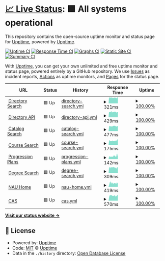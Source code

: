 # [📈 Live Status](https://upptime.github.io/upptime): <!--live status--> **🟩 All systems operational**

This repository contains the open-source uptime monitor and status page for [Upptime](https://upptime.js.org), powered by [Upptime](https://github.com/upptime/upptime).

[![Uptime CI](https://github.com/chrisgraver/Uptime/workflows/Uptime%20CI/badge.svg)](https://github.com/chrisgraver/Uptime/actions?query=workflow%3A%22Uptime+CI%22)
[![Response Time CI](https://github.com/chrisgraver/Uptime/workflows/Response%20Time%20CI/badge.svg)](https://github.com/chrisgraver/Uptime/actions?query=workflow%3A%22Response+Time+CI%22)
[![Graphs CI](https://github.com/chrisgraver/Uptime/workflows/Graphs%20CI/badge.svg)](https://github.com/chrisgraver/Uptime/actions?query=workflow%3A%22Graphs+CI%22)
[![Static Site CI](https://github.com/chrisgraver/Uptime/workflows/Static%20Site%20CI/badge.svg)](https://github.com/chrisgraver/Uptime/actions?query=workflow%3A%22Static+Site+CI%22)
[![Summary CI](https://github.com/chrisgraver/Uptime/workflows/Summary%20CI/badge.svg)](https://github.com/chrisgraver/Uptime/actions?query=workflow%3A%22Summary+CI%22)

With [Upptime](https://upptime.js.org), you can get your own unlimited and free uptime monitor and status page, powered entirely by a GitHub repository. We use [Issues](https://github.com/upptime/upptime/issues) as incident reports, [Actions](https://github.com/chrisgraver/Uptime/actions) as uptime monitors, and [Pages](https://upptime.github.io/upptime) for the status page.

<!--start: status pages-->
<!-- This summary is generated by Upptime (https://github.com/upptime/upptime) -->
<!-- Do not edit this manually, your changes will be overwritten -->
<!-- prettier-ignore -->
| URL | Status | History | Response Time | Uptime |
| --- | ------ | ------- | ------------- | ------ |
| <img alt="" src="https://favicons.githubusercontent.com/directory.nau.edu" height="13"> [Directory Search](https://directory.nau.edu) | 🟩 Up | [directory-search.yml](https://github.com/chrisgraver/Uptime/commits/HEAD/history/directory-search.yml) | <details><summary><img alt="Response time graph" src="./graphs/directory-search/response-time-week.png" height="20"> 321ms</summary><br><a href="https://chrisgraver.github.io/Uptime/history/directory-search"><img alt="Response time 321" src="https://img.shields.io/endpoint?url=https%3A%2F%2Fraw.githubusercontent.com%2Fchrisgraver%2FUptime%2FHEAD%2Fapi%2Fdirectory-search%2Fresponse-time.json"></a><br><a href="https://chrisgraver.github.io/Uptime/history/directory-search"><img alt="24-hour response time 326" src="https://img.shields.io/endpoint?url=https%3A%2F%2Fraw.githubusercontent.com%2Fchrisgraver%2FUptime%2FHEAD%2Fapi%2Fdirectory-search%2Fresponse-time-day.json"></a><br><a href="https://chrisgraver.github.io/Uptime/history/directory-search"><img alt="7-day response time 321" src="https://img.shields.io/endpoint?url=https%3A%2F%2Fraw.githubusercontent.com%2Fchrisgraver%2FUptime%2FHEAD%2Fapi%2Fdirectory-search%2Fresponse-time-week.json"></a><br><a href="https://chrisgraver.github.io/Uptime/history/directory-search"><img alt="30-day response time 321" src="https://img.shields.io/endpoint?url=https%3A%2F%2Fraw.githubusercontent.com%2Fchrisgraver%2FUptime%2FHEAD%2Fapi%2Fdirectory-search%2Fresponse-time-month.json"></a><br><a href="https://chrisgraver.github.io/Uptime/history/directory-search"><img alt="1-year response time 321" src="https://img.shields.io/endpoint?url=https%3A%2F%2Fraw.githubusercontent.com%2Fchrisgraver%2FUptime%2FHEAD%2Fapi%2Fdirectory-search%2Fresponse-time-year.json"></a></details> | <details><summary><a href="https://chrisgraver.github.io/Uptime/history/directory-search">100.00%</a></summary><a href="https://chrisgraver.github.io/Uptime/history/directory-search"><img alt="All-time uptime 100.00%" src="https://img.shields.io/endpoint?url=https%3A%2F%2Fraw.githubusercontent.com%2Fchrisgraver%2FUptime%2FHEAD%2Fapi%2Fdirectory-search%2Fuptime.json"></a><br><a href="https://chrisgraver.github.io/Uptime/history/directory-search"><img alt="24-hour uptime 100.00%" src="https://img.shields.io/endpoint?url=https%3A%2F%2Fraw.githubusercontent.com%2Fchrisgraver%2FUptime%2FHEAD%2Fapi%2Fdirectory-search%2Fuptime-day.json"></a><br><a href="https://chrisgraver.github.io/Uptime/history/directory-search"><img alt="7-day uptime 100.00%" src="https://img.shields.io/endpoint?url=https%3A%2F%2Fraw.githubusercontent.com%2Fchrisgraver%2FUptime%2FHEAD%2Fapi%2Fdirectory-search%2Fuptime-week.json"></a><br><a href="https://chrisgraver.github.io/Uptime/history/directory-search"><img alt="30-day uptime 100.00%" src="https://img.shields.io/endpoint?url=https%3A%2F%2Fraw.githubusercontent.com%2Fchrisgraver%2FUptime%2FHEAD%2Fapi%2Fdirectory-search%2Fuptime-month.json"></a><br><a href="https://chrisgraver.github.io/Uptime/history/directory-search"><img alt="1-year uptime 100.00%" src="https://img.shields.io/endpoint?url=https%3A%2F%2Fraw.githubusercontent.com%2Fchrisgraver%2FUptime%2FHEAD%2Fapi%2Fdirectory-search%2Fuptime-year.json"></a></details>
| <img alt="" src="https://favicons.githubusercontent.com/elasticapi.ucc.nau.edu" height="13"> [Directory API](https://elasticapi.ucc.nau.edu/elastic/directory/cag24) | 🟩 Up | [directory-api.yml](https://github.com/chrisgraver/Uptime/commits/HEAD/history/directory-api.yml) | <details><summary><img alt="Response time graph" src="./graphs/directory-api/response-time-week.png" height="20"> 429ms</summary><br><a href="https://chrisgraver.github.io/Uptime/history/directory-api"><img alt="Response time 429" src="https://img.shields.io/endpoint?url=https%3A%2F%2Fraw.githubusercontent.com%2Fchrisgraver%2FUptime%2FHEAD%2Fapi%2Fdirectory-api%2Fresponse-time.json"></a><br><a href="https://chrisgraver.github.io/Uptime/history/directory-api"><img alt="24-hour response time 457" src="https://img.shields.io/endpoint?url=https%3A%2F%2Fraw.githubusercontent.com%2Fchrisgraver%2FUptime%2FHEAD%2Fapi%2Fdirectory-api%2Fresponse-time-day.json"></a><br><a href="https://chrisgraver.github.io/Uptime/history/directory-api"><img alt="7-day response time 429" src="https://img.shields.io/endpoint?url=https%3A%2F%2Fraw.githubusercontent.com%2Fchrisgraver%2FUptime%2FHEAD%2Fapi%2Fdirectory-api%2Fresponse-time-week.json"></a><br><a href="https://chrisgraver.github.io/Uptime/history/directory-api"><img alt="30-day response time 429" src="https://img.shields.io/endpoint?url=https%3A%2F%2Fraw.githubusercontent.com%2Fchrisgraver%2FUptime%2FHEAD%2Fapi%2Fdirectory-api%2Fresponse-time-month.json"></a><br><a href="https://chrisgraver.github.io/Uptime/history/directory-api"><img alt="1-year response time 429" src="https://img.shields.io/endpoint?url=https%3A%2F%2Fraw.githubusercontent.com%2Fchrisgraver%2FUptime%2FHEAD%2Fapi%2Fdirectory-api%2Fresponse-time-year.json"></a></details> | <details><summary><a href="https://chrisgraver.github.io/Uptime/history/directory-api">100.00%</a></summary><a href="https://chrisgraver.github.io/Uptime/history/directory-api"><img alt="All-time uptime 100.00%" src="https://img.shields.io/endpoint?url=https%3A%2F%2Fraw.githubusercontent.com%2Fchrisgraver%2FUptime%2FHEAD%2Fapi%2Fdirectory-api%2Fuptime.json"></a><br><a href="https://chrisgraver.github.io/Uptime/history/directory-api"><img alt="24-hour uptime 100.00%" src="https://img.shields.io/endpoint?url=https%3A%2F%2Fraw.githubusercontent.com%2Fchrisgraver%2FUptime%2FHEAD%2Fapi%2Fdirectory-api%2Fuptime-day.json"></a><br><a href="https://chrisgraver.github.io/Uptime/history/directory-api"><img alt="7-day uptime 100.00%" src="https://img.shields.io/endpoint?url=https%3A%2F%2Fraw.githubusercontent.com%2Fchrisgraver%2FUptime%2FHEAD%2Fapi%2Fdirectory-api%2Fuptime-week.json"></a><br><a href="https://chrisgraver.github.io/Uptime/history/directory-api"><img alt="30-day uptime 100.00%" src="https://img.shields.io/endpoint?url=https%3A%2F%2Fraw.githubusercontent.com%2Fchrisgraver%2FUptime%2FHEAD%2Fapi%2Fdirectory-api%2Fuptime-month.json"></a><br><a href="https://chrisgraver.github.io/Uptime/history/directory-api"><img alt="1-year uptime 100.00%" src="https://img.shields.io/endpoint?url=https%3A%2F%2Fraw.githubusercontent.com%2Fchrisgraver%2FUptime%2FHEAD%2Fapi%2Fdirectory-api%2Fuptime-year.json"></a></details>
| <img alt="" src="https://favicons.githubusercontent.com/catalog.nau.edu" height="13"> [Catalog Search](https://catalog.nau.edu/Catalog) | 🟩 Up | [catalog-search.yml](https://github.com/chrisgraver/Uptime/commits/HEAD/history/catalog-search.yml) | <details><summary><img alt="Response time graph" src="./graphs/catalog-search/response-time-week.png" height="20"> 477ms</summary><br><a href="https://chrisgraver.github.io/Uptime/history/catalog-search"><img alt="Response time 477" src="https://img.shields.io/endpoint?url=https%3A%2F%2Fraw.githubusercontent.com%2Fchrisgraver%2FUptime%2FHEAD%2Fapi%2Fcatalog-search%2Fresponse-time.json"></a><br><a href="https://chrisgraver.github.io/Uptime/history/catalog-search"><img alt="24-hour response time 506" src="https://img.shields.io/endpoint?url=https%3A%2F%2Fraw.githubusercontent.com%2Fchrisgraver%2FUptime%2FHEAD%2Fapi%2Fcatalog-search%2Fresponse-time-day.json"></a><br><a href="https://chrisgraver.github.io/Uptime/history/catalog-search"><img alt="7-day response time 477" src="https://img.shields.io/endpoint?url=https%3A%2F%2Fraw.githubusercontent.com%2Fchrisgraver%2FUptime%2FHEAD%2Fapi%2Fcatalog-search%2Fresponse-time-week.json"></a><br><a href="https://chrisgraver.github.io/Uptime/history/catalog-search"><img alt="30-day response time 477" src="https://img.shields.io/endpoint?url=https%3A%2F%2Fraw.githubusercontent.com%2Fchrisgraver%2FUptime%2FHEAD%2Fapi%2Fcatalog-search%2Fresponse-time-month.json"></a><br><a href="https://chrisgraver.github.io/Uptime/history/catalog-search"><img alt="1-year response time 477" src="https://img.shields.io/endpoint?url=https%3A%2F%2Fraw.githubusercontent.com%2Fchrisgraver%2FUptime%2FHEAD%2Fapi%2Fcatalog-search%2Fresponse-time-year.json"></a></details> | <details><summary><a href="https://chrisgraver.github.io/Uptime/history/catalog-search">100.00%</a></summary><a href="https://chrisgraver.github.io/Uptime/history/catalog-search"><img alt="All-time uptime 100.00%" src="https://img.shields.io/endpoint?url=https%3A%2F%2Fraw.githubusercontent.com%2Fchrisgraver%2FUptime%2FHEAD%2Fapi%2Fcatalog-search%2Fuptime.json"></a><br><a href="https://chrisgraver.github.io/Uptime/history/catalog-search"><img alt="24-hour uptime 100.00%" src="https://img.shields.io/endpoint?url=https%3A%2F%2Fraw.githubusercontent.com%2Fchrisgraver%2FUptime%2FHEAD%2Fapi%2Fcatalog-search%2Fuptime-day.json"></a><br><a href="https://chrisgraver.github.io/Uptime/history/catalog-search"><img alt="7-day uptime 100.00%" src="https://img.shields.io/endpoint?url=https%3A%2F%2Fraw.githubusercontent.com%2Fchrisgraver%2FUptime%2FHEAD%2Fapi%2Fcatalog-search%2Fuptime-week.json"></a><br><a href="https://chrisgraver.github.io/Uptime/history/catalog-search"><img alt="30-day uptime 100.00%" src="https://img.shields.io/endpoint?url=https%3A%2F%2Fraw.githubusercontent.com%2Fchrisgraver%2FUptime%2FHEAD%2Fapi%2Fcatalog-search%2Fuptime-month.json"></a><br><a href="https://chrisgraver.github.io/Uptime/history/catalog-search"><img alt="1-year uptime 100.00%" src="https://img.shields.io/endpoint?url=https%3A%2F%2Fraw.githubusercontent.com%2Fchrisgraver%2FUptime%2FHEAD%2Fapi%2Fcatalog-search%2Fuptime-year.json"></a></details>
| <img alt="" src="https://favicons.githubusercontent.com/catalog.nau.edu" height="13"> [Course Search](https://catalog.nau.edu/Courses/) | 🟩 Up | [course-search.yml](https://github.com/chrisgraver/Uptime/commits/HEAD/history/course-search.yml) | <details><summary><img alt="Response time graph" src="./graphs/course-search/response-time-week.png" height="20"> 175ms</summary><br><a href="https://chrisgraver.github.io/Uptime/history/course-search"><img alt="Response time 175" src="https://img.shields.io/endpoint?url=https%3A%2F%2Fraw.githubusercontent.com%2Fchrisgraver%2FUptime%2FHEAD%2Fapi%2Fcourse-search%2Fresponse-time.json"></a><br><a href="https://chrisgraver.github.io/Uptime/history/course-search"><img alt="24-hour response time 188" src="https://img.shields.io/endpoint?url=https%3A%2F%2Fraw.githubusercontent.com%2Fchrisgraver%2FUptime%2FHEAD%2Fapi%2Fcourse-search%2Fresponse-time-day.json"></a><br><a href="https://chrisgraver.github.io/Uptime/history/course-search"><img alt="7-day response time 175" src="https://img.shields.io/endpoint?url=https%3A%2F%2Fraw.githubusercontent.com%2Fchrisgraver%2FUptime%2FHEAD%2Fapi%2Fcourse-search%2Fresponse-time-week.json"></a><br><a href="https://chrisgraver.github.io/Uptime/history/course-search"><img alt="30-day response time 175" src="https://img.shields.io/endpoint?url=https%3A%2F%2Fraw.githubusercontent.com%2Fchrisgraver%2FUptime%2FHEAD%2Fapi%2Fcourse-search%2Fresponse-time-month.json"></a><br><a href="https://chrisgraver.github.io/Uptime/history/course-search"><img alt="1-year response time 175" src="https://img.shields.io/endpoint?url=https%3A%2F%2Fraw.githubusercontent.com%2Fchrisgraver%2FUptime%2FHEAD%2Fapi%2Fcourse-search%2Fresponse-time-year.json"></a></details> | <details><summary><a href="https://chrisgraver.github.io/Uptime/history/course-search">100.00%</a></summary><a href="https://chrisgraver.github.io/Uptime/history/course-search"><img alt="All-time uptime 100.00%" src="https://img.shields.io/endpoint?url=https%3A%2F%2Fraw.githubusercontent.com%2Fchrisgraver%2FUptime%2FHEAD%2Fapi%2Fcourse-search%2Fuptime.json"></a><br><a href="https://chrisgraver.github.io/Uptime/history/course-search"><img alt="24-hour uptime 100.00%" src="https://img.shields.io/endpoint?url=https%3A%2F%2Fraw.githubusercontent.com%2Fchrisgraver%2FUptime%2FHEAD%2Fapi%2Fcourse-search%2Fuptime-day.json"></a><br><a href="https://chrisgraver.github.io/Uptime/history/course-search"><img alt="7-day uptime 100.00%" src="https://img.shields.io/endpoint?url=https%3A%2F%2Fraw.githubusercontent.com%2Fchrisgraver%2FUptime%2FHEAD%2Fapi%2Fcourse-search%2Fuptime-week.json"></a><br><a href="https://chrisgraver.github.io/Uptime/history/course-search"><img alt="30-day uptime 100.00%" src="https://img.shields.io/endpoint?url=https%3A%2F%2Fraw.githubusercontent.com%2Fchrisgraver%2FUptime%2FHEAD%2Fapi%2Fcourse-search%2Fuptime-month.json"></a><br><a href="https://chrisgraver.github.io/Uptime/history/course-search"><img alt="1-year uptime 100.00%" src="https://img.shields.io/endpoint?url=https%3A%2F%2Fraw.githubusercontent.com%2Fchrisgraver%2FUptime%2FHEAD%2Fapi%2Fcourse-search%2Fuptime-year.json"></a></details>
| <img alt="" src="https://favicons.githubusercontent.com/catalog.nau.edu" height="13"> [Progression Plans](https://catalog.nau.edu/ProgressionPlans/index.jsp?inst=NAU00&cat=2223) | 🟩 Up | [progression-plans.yml](https://github.com/chrisgraver/Uptime/commits/HEAD/history/progression-plans.yml) | <details><summary><img alt="Response time graph" src="./graphs/progression-plans/response-time-week.png" height="20"> 142ms</summary><br><a href="https://chrisgraver.github.io/Uptime/history/progression-plans"><img alt="Response time 142" src="https://img.shields.io/endpoint?url=https%3A%2F%2Fraw.githubusercontent.com%2Fchrisgraver%2FUptime%2FHEAD%2Fapi%2Fprogression-plans%2Fresponse-time.json"></a><br><a href="https://chrisgraver.github.io/Uptime/history/progression-plans"><img alt="24-hour response time 151" src="https://img.shields.io/endpoint?url=https%3A%2F%2Fraw.githubusercontent.com%2Fchrisgraver%2FUptime%2FHEAD%2Fapi%2Fprogression-plans%2Fresponse-time-day.json"></a><br><a href="https://chrisgraver.github.io/Uptime/history/progression-plans"><img alt="7-day response time 142" src="https://img.shields.io/endpoint?url=https%3A%2F%2Fraw.githubusercontent.com%2Fchrisgraver%2FUptime%2FHEAD%2Fapi%2Fprogression-plans%2Fresponse-time-week.json"></a><br><a href="https://chrisgraver.github.io/Uptime/history/progression-plans"><img alt="30-day response time 142" src="https://img.shields.io/endpoint?url=https%3A%2F%2Fraw.githubusercontent.com%2Fchrisgraver%2FUptime%2FHEAD%2Fapi%2Fprogression-plans%2Fresponse-time-month.json"></a><br><a href="https://chrisgraver.github.io/Uptime/history/progression-plans"><img alt="1-year response time 142" src="https://img.shields.io/endpoint?url=https%3A%2F%2Fraw.githubusercontent.com%2Fchrisgraver%2FUptime%2FHEAD%2Fapi%2Fprogression-plans%2Fresponse-time-year.json"></a></details> | <details><summary><a href="https://chrisgraver.github.io/Uptime/history/progression-plans">100.00%</a></summary><a href="https://chrisgraver.github.io/Uptime/history/progression-plans"><img alt="All-time uptime 100.00%" src="https://img.shields.io/endpoint?url=https%3A%2F%2Fraw.githubusercontent.com%2Fchrisgraver%2FUptime%2FHEAD%2Fapi%2Fprogression-plans%2Fuptime.json"></a><br><a href="https://chrisgraver.github.io/Uptime/history/progression-plans"><img alt="24-hour uptime 100.00%" src="https://img.shields.io/endpoint?url=https%3A%2F%2Fraw.githubusercontent.com%2Fchrisgraver%2FUptime%2FHEAD%2Fapi%2Fprogression-plans%2Fuptime-day.json"></a><br><a href="https://chrisgraver.github.io/Uptime/history/progression-plans"><img alt="7-day uptime 100.00%" src="https://img.shields.io/endpoint?url=https%3A%2F%2Fraw.githubusercontent.com%2Fchrisgraver%2FUptime%2FHEAD%2Fapi%2Fprogression-plans%2Fuptime-week.json"></a><br><a href="https://chrisgraver.github.io/Uptime/history/progression-plans"><img alt="30-day uptime 100.00%" src="https://img.shields.io/endpoint?url=https%3A%2F%2Fraw.githubusercontent.com%2Fchrisgraver%2FUptime%2FHEAD%2Fapi%2Fprogression-plans%2Fuptime-month.json"></a><br><a href="https://chrisgraver.github.io/Uptime/history/progression-plans"><img alt="1-year uptime 100.00%" src="https://img.shields.io/endpoint?url=https%3A%2F%2Fraw.githubusercontent.com%2Fchrisgraver%2FUptime%2FHEAD%2Fapi%2Fprogression-plans%2Fuptime-year.json"></a></details>
| <img alt="" src="https://favicons.githubusercontent.com/degree-search.nau.edu" height="13"> [Degree Search](https://degree-search.nau.edu/) | 🟩 Up | [degree-search.yml](https://github.com/chrisgraver/Uptime/commits/HEAD/history/degree-search.yml) | <details><summary><img alt="Response time graph" src="./graphs/degree-search/response-time-week.png" height="20"> 309ms</summary><br><a href="https://chrisgraver.github.io/Uptime/history/degree-search"><img alt="Response time 309" src="https://img.shields.io/endpoint?url=https%3A%2F%2Fraw.githubusercontent.com%2Fchrisgraver%2FUptime%2FHEAD%2Fapi%2Fdegree-search%2Fresponse-time.json"></a><br><a href="https://chrisgraver.github.io/Uptime/history/degree-search"><img alt="24-hour response time 344" src="https://img.shields.io/endpoint?url=https%3A%2F%2Fraw.githubusercontent.com%2Fchrisgraver%2FUptime%2FHEAD%2Fapi%2Fdegree-search%2Fresponse-time-day.json"></a><br><a href="https://chrisgraver.github.io/Uptime/history/degree-search"><img alt="7-day response time 309" src="https://img.shields.io/endpoint?url=https%3A%2F%2Fraw.githubusercontent.com%2Fchrisgraver%2FUptime%2FHEAD%2Fapi%2Fdegree-search%2Fresponse-time-week.json"></a><br><a href="https://chrisgraver.github.io/Uptime/history/degree-search"><img alt="30-day response time 309" src="https://img.shields.io/endpoint?url=https%3A%2F%2Fraw.githubusercontent.com%2Fchrisgraver%2FUptime%2FHEAD%2Fapi%2Fdegree-search%2Fresponse-time-month.json"></a><br><a href="https://chrisgraver.github.io/Uptime/history/degree-search"><img alt="1-year response time 309" src="https://img.shields.io/endpoint?url=https%3A%2F%2Fraw.githubusercontent.com%2Fchrisgraver%2FUptime%2FHEAD%2Fapi%2Fdegree-search%2Fresponse-time-year.json"></a></details> | <details><summary><a href="https://chrisgraver.github.io/Uptime/history/degree-search">100.00%</a></summary><a href="https://chrisgraver.github.io/Uptime/history/degree-search"><img alt="All-time uptime 100.00%" src="https://img.shields.io/endpoint?url=https%3A%2F%2Fraw.githubusercontent.com%2Fchrisgraver%2FUptime%2FHEAD%2Fapi%2Fdegree-search%2Fuptime.json"></a><br><a href="https://chrisgraver.github.io/Uptime/history/degree-search"><img alt="24-hour uptime 100.00%" src="https://img.shields.io/endpoint?url=https%3A%2F%2Fraw.githubusercontent.com%2Fchrisgraver%2FUptime%2FHEAD%2Fapi%2Fdegree-search%2Fuptime-day.json"></a><br><a href="https://chrisgraver.github.io/Uptime/history/degree-search"><img alt="7-day uptime 100.00%" src="https://img.shields.io/endpoint?url=https%3A%2F%2Fraw.githubusercontent.com%2Fchrisgraver%2FUptime%2FHEAD%2Fapi%2Fdegree-search%2Fuptime-week.json"></a><br><a href="https://chrisgraver.github.io/Uptime/history/degree-search"><img alt="30-day uptime 100.00%" src="https://img.shields.io/endpoint?url=https%3A%2F%2Fraw.githubusercontent.com%2Fchrisgraver%2FUptime%2FHEAD%2Fapi%2Fdegree-search%2Fuptime-month.json"></a><br><a href="https://chrisgraver.github.io/Uptime/history/degree-search"><img alt="1-year uptime 100.00%" src="https://img.shields.io/endpoint?url=https%3A%2F%2Fraw.githubusercontent.com%2Fchrisgraver%2FUptime%2FHEAD%2Fapi%2Fdegree-search%2Fuptime-year.json"></a></details>
| <img alt="" src="https://favicons.githubusercontent.com/nau.edu" height="13"> [NAU Home](https://nau.edu) | 🟩 Up | [nau-home.yml](https://github.com/chrisgraver/Uptime/commits/HEAD/history/nau-home.yml) | <details><summary><img alt="Response time graph" src="./graphs/nau-home/response-time-week.png" height="20"> 419ms</summary><br><a href="https://chrisgraver.github.io/Uptime/history/nau-home"><img alt="Response time 419" src="https://img.shields.io/endpoint?url=https%3A%2F%2Fraw.githubusercontent.com%2Fchrisgraver%2FUptime%2FHEAD%2Fapi%2Fnau-home%2Fresponse-time.json"></a><br><a href="https://chrisgraver.github.io/Uptime/history/nau-home"><img alt="24-hour response time 578" src="https://img.shields.io/endpoint?url=https%3A%2F%2Fraw.githubusercontent.com%2Fchrisgraver%2FUptime%2FHEAD%2Fapi%2Fnau-home%2Fresponse-time-day.json"></a><br><a href="https://chrisgraver.github.io/Uptime/history/nau-home"><img alt="7-day response time 419" src="https://img.shields.io/endpoint?url=https%3A%2F%2Fraw.githubusercontent.com%2Fchrisgraver%2FUptime%2FHEAD%2Fapi%2Fnau-home%2Fresponse-time-week.json"></a><br><a href="https://chrisgraver.github.io/Uptime/history/nau-home"><img alt="30-day response time 419" src="https://img.shields.io/endpoint?url=https%3A%2F%2Fraw.githubusercontent.com%2Fchrisgraver%2FUptime%2FHEAD%2Fapi%2Fnau-home%2Fresponse-time-month.json"></a><br><a href="https://chrisgraver.github.io/Uptime/history/nau-home"><img alt="1-year response time 419" src="https://img.shields.io/endpoint?url=https%3A%2F%2Fraw.githubusercontent.com%2Fchrisgraver%2FUptime%2FHEAD%2Fapi%2Fnau-home%2Fresponse-time-year.json"></a></details> | <details><summary><a href="https://chrisgraver.github.io/Uptime/history/nau-home">100.00%</a></summary><a href="https://chrisgraver.github.io/Uptime/history/nau-home"><img alt="All-time uptime 100.00%" src="https://img.shields.io/endpoint?url=https%3A%2F%2Fraw.githubusercontent.com%2Fchrisgraver%2FUptime%2FHEAD%2Fapi%2Fnau-home%2Fuptime.json"></a><br><a href="https://chrisgraver.github.io/Uptime/history/nau-home"><img alt="24-hour uptime 100.00%" src="https://img.shields.io/endpoint?url=https%3A%2F%2Fraw.githubusercontent.com%2Fchrisgraver%2FUptime%2FHEAD%2Fapi%2Fnau-home%2Fuptime-day.json"></a><br><a href="https://chrisgraver.github.io/Uptime/history/nau-home"><img alt="7-day uptime 100.00%" src="https://img.shields.io/endpoint?url=https%3A%2F%2Fraw.githubusercontent.com%2Fchrisgraver%2FUptime%2FHEAD%2Fapi%2Fnau-home%2Fuptime-week.json"></a><br><a href="https://chrisgraver.github.io/Uptime/history/nau-home"><img alt="30-day uptime 100.00%" src="https://img.shields.io/endpoint?url=https%3A%2F%2Fraw.githubusercontent.com%2Fchrisgraver%2FUptime%2FHEAD%2Fapi%2Fnau-home%2Fuptime-month.json"></a><br><a href="https://chrisgraver.github.io/Uptime/history/nau-home"><img alt="1-year uptime 100.00%" src="https://img.shields.io/endpoint?url=https%3A%2F%2Fraw.githubusercontent.com%2Fchrisgraver%2FUptime%2FHEAD%2Fapi%2Fnau-home%2Fuptime-year.json"></a></details>
| <img alt="" src="https://favicons.githubusercontent.com/cas.nau.edu" height="13"> [CAS](https://cas.nau.edu) | 🟩 Up | [cas.yml](https://github.com/chrisgraver/Uptime/commits/HEAD/history/cas.yml) | <details><summary><img alt="Response time graph" src="./graphs/cas/response-time-week.png" height="20"> 570ms</summary><br><a href="https://chrisgraver.github.io/Uptime/history/cas"><img alt="Response time 570" src="https://img.shields.io/endpoint?url=https%3A%2F%2Fraw.githubusercontent.com%2Fchrisgraver%2FUptime%2FHEAD%2Fapi%2Fcas%2Fresponse-time.json"></a><br><a href="https://chrisgraver.github.io/Uptime/history/cas"><img alt="24-hour response time 556" src="https://img.shields.io/endpoint?url=https%3A%2F%2Fraw.githubusercontent.com%2Fchrisgraver%2FUptime%2FHEAD%2Fapi%2Fcas%2Fresponse-time-day.json"></a><br><a href="https://chrisgraver.github.io/Uptime/history/cas"><img alt="7-day response time 570" src="https://img.shields.io/endpoint?url=https%3A%2F%2Fraw.githubusercontent.com%2Fchrisgraver%2FUptime%2FHEAD%2Fapi%2Fcas%2Fresponse-time-week.json"></a><br><a href="https://chrisgraver.github.io/Uptime/history/cas"><img alt="30-day response time 570" src="https://img.shields.io/endpoint?url=https%3A%2F%2Fraw.githubusercontent.com%2Fchrisgraver%2FUptime%2FHEAD%2Fapi%2Fcas%2Fresponse-time-month.json"></a><br><a href="https://chrisgraver.github.io/Uptime/history/cas"><img alt="1-year response time 570" src="https://img.shields.io/endpoint?url=https%3A%2F%2Fraw.githubusercontent.com%2Fchrisgraver%2FUptime%2FHEAD%2Fapi%2Fcas%2Fresponse-time-year.json"></a></details> | <details><summary><a href="https://chrisgraver.github.io/Uptime/history/cas">100.00%</a></summary><a href="https://chrisgraver.github.io/Uptime/history/cas"><img alt="All-time uptime 100.00%" src="https://img.shields.io/endpoint?url=https%3A%2F%2Fraw.githubusercontent.com%2Fchrisgraver%2FUptime%2FHEAD%2Fapi%2Fcas%2Fuptime.json"></a><br><a href="https://chrisgraver.github.io/Uptime/history/cas"><img alt="24-hour uptime 100.00%" src="https://img.shields.io/endpoint?url=https%3A%2F%2Fraw.githubusercontent.com%2Fchrisgraver%2FUptime%2FHEAD%2Fapi%2Fcas%2Fuptime-day.json"></a><br><a href="https://chrisgraver.github.io/Uptime/history/cas"><img alt="7-day uptime 100.00%" src="https://img.shields.io/endpoint?url=https%3A%2F%2Fraw.githubusercontent.com%2Fchrisgraver%2FUptime%2FHEAD%2Fapi%2Fcas%2Fuptime-week.json"></a><br><a href="https://chrisgraver.github.io/Uptime/history/cas"><img alt="30-day uptime 100.00%" src="https://img.shields.io/endpoint?url=https%3A%2F%2Fraw.githubusercontent.com%2Fchrisgraver%2FUptime%2FHEAD%2Fapi%2Fcas%2Fuptime-month.json"></a><br><a href="https://chrisgraver.github.io/Uptime/history/cas"><img alt="1-year uptime 100.00%" src="https://img.shields.io/endpoint?url=https%3A%2F%2Fraw.githubusercontent.com%2Fchrisgraver%2FUptime%2FHEAD%2Fapi%2Fcas%2Fuptime-year.json"></a></details>

<!--end: status pages-->

[**Visit our status website →**](https://upptime.github.io/upptime)

## 📄 License

- Powered by: [Upptime](https://github.com/upptime/upptime)
- Code: [MIT](./LICENSE) © [Upptime](https://upptime.js.org)
- Data in the `./history` directory: [Open Database License](https://opendatacommons.org/licenses/odbl/1-0/)
